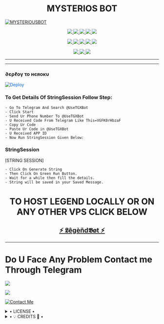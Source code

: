 <h1 align="center">
<b> MYSTERIOS BOT</b>
</h1>

[![MYSTERIOUSBOT](https://telegra.ph/file/c2d5f8f0d0f2fc84ac87a.jpg)](https://github.com/MYSTERIOUS-OS/MYSTERIOUSUSERBOT)


<p align="center">
<a href="https://github.com/MYSTERIOUS-OS/MYSTERIOUSBOT" alt="GitHub closed issues"> <img src="https://img.shields.io/github/issues-closed-raw/MYSTERIOUS-OS/MYSTERIOUSBOT?style=flat&logo=github&color=success" /> </a>
<a href="https://github.com/MYSTERIOUS-OS/MYSTERIOUSBOT/graphs/contributors" alt="GitHub contributors"> <img src="https://img.shields.io/github/contributors/MYSTERIOUS-OS/MYSTERIOUSBOT?style=flat&logo=github" /> </a>
<a href="https://github.com/MYSTERIOUS-OS/MYSTERIOUSBOT/network/members" alt="GitHub forks"> <img src="https://img.shields.io/github/forks/MYSTERIOUS-OS/MYSTERIOUSBOT?label=Forks&logo=github" /> </a>
<a href="https://github.com/MYSTERIOUS-OS/MYSTERIOUSBOT" alt="GitHub closed pull requests"> <img src="https://img.shields.io/github/issues-pr-closed-raw/MYSTERIOUS-OS/MYSTERIOUSBOT?color=success" /> </a>
<a href="https://github.com/MYSTERIOUS-OS/MYSTERIOUSBOT" alt="GitHub issues"> <img src="https://img.shields.io/github/issues-raw/MYSTERIOUS-OS/MYSTERIOUSBOT?style=flat&logo=github&color=yellow" /> </a>
</p>
<p align="center">
<a href="https://github.com/MYSTERIOUS-OS/MYSTERIOUSBOT" alt="GitHub release (latest by date including pre-releases)"> <img src="https://img.shields.io/github/v/release/MYSTERIOUS-OS/MYSTERIOUSBOT?include_prereleases?style=flat&logo=github" /> </a>
<a href="https://www.python.org/" alt="made-with-python"> <img src="https://img.shields.io/badge/Made%20with-Python-1f425f.svg?style=flat&logo=python&color=blue" /> </a>
<a href="https://github.com/MYSTERIOUS-OS/MYSTERIOUSBOT" alt="Docker!"> <img src="https://aleen42.github.io/badges/src/docker.svg" /> </a>
<a href="https://github.com/MYSTERIOUS-OS/MYSTERIOUSBOT" alt="GitHub repo size"> <img src="https://img.shields.io/github/repo-size/MYSTERIOUS-OS/MYSTERIOUSBOT" /> </a>
<a href="https://github.com/MYSTERIOUS-OS/MYSTERIOUSBOT/blob/master/LICENSE" alt="GPLv3 license"> <img src="https://img.shields.io/badge/License-GPLv3-blue.svg" /> </a>
</p>
<p align="center">
<a href="https://t.me/MYSTERIOUS_EMPIRE" alt="Telegram!"> <img src="https://aleen42.github.io/badges/src/telegram.svg" /> </a>
<a href="https://github.com/MYSTERIOUS-OS/MYSTERIOUSBOT/graphs/commit-activity" alt="Maintenance"> <img src="https://img.shields.io/badge/Maintained%3F-yes-green.svg" /> </a>
<a href="https://makeapullrequest.com" alt="PRs Welcome"> <img src="https://img.shields.io/badge/PRs-welcome-brightgreen.svg?style=flat-square" /> </a>
</p>


------------




------------
<h3> ∂єρℓογ το нєяοκυ </h3>


<a href="https://dashboard.heroku.com/new?button-url=https%3A%2F%2Fgithub.com%2FMYSTERIOUS-OS%2FMYSTERIOUSBOT&template=https%3A%2F%2Fgithub.com%2FMYSTERIOUS-OS%2FMYSTERIOUSBOT" rel="nofollow" style="background-color: initial; box-sizing: border-box; color: #0366d6; text-decoration-line: none;"><img alt="Deploy" data-canonical-src="https://www.herokucdn.com/deploy/button.svg" src="https://camo.githubusercontent.com/83b0e95b38892b49184e07ad572c94c8038323fb/68747470733a2f2f7777772e6865726f6b7563646e2e636f6d2f6465706c6f792f627574746f6e2e737667" style="border-style: none; box-sizing: initial; max-width: 100%;" /></a></div>
</a>


### To Get Details Of StringSession Follow Step: 

    - Go To Telegram And Search @UseTGXBot
    - Click Start
    - Send Ur Phone Number To @UseTGXBot
    - U Received Code From Telegram Like This=VGFK0rHbzaF
    - Copy Ur Code
    - Paste Ur Code in @UseTGXBot
    - U Received APP ID
    - Now Run StringSession Given Below:
   

### StringSession

[STRING SESSION]

    - Click On Generate String
    - Then Click On Green Run Button.
    - Wait for a while then fill the details.
    - String will be saved in your Saved Message.


<h1 align="center">TO HOST LEGEND LOCALLY OR ON ANY OTHER VPS CLICK BELOW</h1>

<h2 align="center"> <a href="https://github.com/MYSTERIOUS-OS/MYSTERIOUSUSERBOT">⚡ 𝕷êgèñd𝕭øt ⚡</a></h2>

------------
# Do U Face Any Problem Contact me Through Telegram 

<a href="https://t.me/joinchat/MYSTERIOUS_EMPIRE"><img src="https://img.shields.io/badge/Legend%20Group-red.svg?style=for-the-badge&logo=Telegram"></a>

<a href="https://t.me/joinchat/Legend_Mr_Hacker"><img src="https://img.shields.io/badge/CREATOR%20ME-blue.svg?style=for-the-badge&logo=Telegram"></a>


[![Contact Me](https://img.shields.io/badge/Telegram-Contact%20Me-informational)](https://t.me/joinchat/Legend_Mr_Hacker)


<details>

  <summary> • LICENSE • </summary>

![](https://www.gnu.org/graphics/gplv3-or-later.png)

MYSTERIOUS-OS

Poject [MYSTERIOUSBOT](https://github.com/MYSTERIOUS-OS/MYSTERIOUSBOT) is free software: you can redistribute it and/or modify

it under the terms of the GNU General Public License as published by

the Free Software Foundation, either version 3 of the License, or

(at your option) any later version.

This program is distributed in the hope that it will be useful,

but WITHOUT ANY WARRANTY; without even the implied warranty of

MERCHANTABILITY or FITNESS FOR A PARTICULAR PURPOSE.  See the

GNU General Public License for more details.

You should have received a copy of the GNU General Public License

along with this program. If not, see <https://www.gnu.org/licenses/>.

</details>

<details>

  <summary> • 💡 CREDITS 💞 • </summary>
  
• [LEGEND](https://github.com/MYSTERIOUS-OS)
